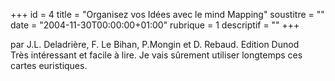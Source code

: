 +++
id = 4
title = "Organisez vos Idées avec le mind Mapping"
soustitre = ""
date = "2004-11-30T00:00:00+01:00"
rubrique = 1
descriptif = ""
+++

<div class="chapo">par J.L. Deladrière, F. Le Bihan, P.Mongin et D. Rebaud. Edition Dunod</div>
Très intéressant et facile à lire. Je vais sûrement utiliser longtemps ces cartes euristiques.